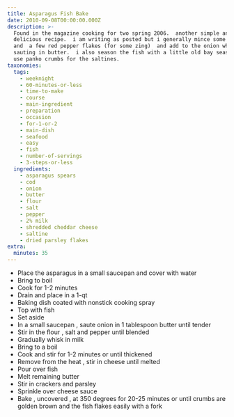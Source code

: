```yaml
---
title: Asparagus Fish Bake
date: 2010-09-08T00:00:00.000Z
description: >-
  Found in the magazine cooking for two spring 2006.  another simple and
  delicious recipe.  i am writing as posted but i generally mince some garlic
  and  a few red pepper flakes (for some zing)  and add to the onion when
  sauting in butter.  i also season the fish with a little old bay seasoning and
  use panko crumbs for the saltines.
taxonomies:
  tags:
    - weeknight
    - 60-minutes-or-less
    - time-to-make
    - course
    - main-ingredient
    - preparation
    - occasion
    - for-1-or-2
    - main-dish
    - seafood
    - easy
    - fish
    - number-of-servings
    - 3-steps-or-less
  ingredients:
    - asparagus spears
    - cod
    - onion
    - butter
    - flour
    - salt
    - pepper
    - 2% milk
    - shredded cheddar cheese
    - saltine
    - dried parsley flakes
extra:
  minutes: 35
---
```

 - Place the asparagus in a small saucepan and cover with water
 - Bring to boil
 - Cook for 1-2 minutes
 - Drain and place in a 1-qt
 - Baking dish coated with nonstick cooking spray
 - Top with fish
 - Set aside
 - In a small saucepan , saute onion in 1 tablespoon butter until tender
 - Stir in the flour , salt and pepper until blended
 - Gradually whisk in milk
 - Bring to a boil
 - Cook and stir for 1-2 minutes or until thickened
 - Remove from the heat , stir in cheese until melted
 - Pour over fish
 - Melt remaining butter
 - Stir in crackers and parsley
 - Sprinkle over cheese sauce
 - Bake , uncovered , at 350 degrees for 20-25 minutes or until crumbs are golden brown and the fish flakes easily with a fork
